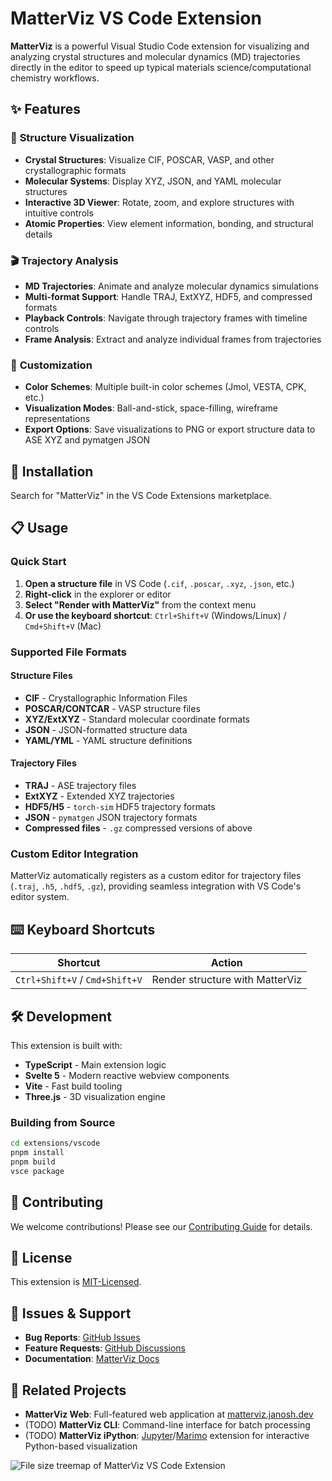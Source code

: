 # MatterViz VS Code Extension

**MatterViz** is a powerful Visual Studio Code extension for visualizing and analyzing crystal structures and molecular dynamics (MD) trajectories directly in the editor to speed up typical materials science/computational chemistry workflows.

## ✨ Features

### 🔬 **Structure Visualization**

- **Crystal Structures**: Visualize CIF, POSCAR, VASP, and other crystallographic formats
- **Molecular Systems**: Display XYZ, JSON, and YAML molecular structures
- **Interactive 3D Viewer**: Rotate, zoom, and explore structures with intuitive controls
- **Atomic Properties**: View element information, bonding, and structural details

### 🎬 **Trajectory Analysis**

- **MD Trajectories**: Animate and analyze molecular dynamics simulations
- **Multi-format Support**: Handle TRAJ, ExtXYZ, HDF5, and compressed formats
- **Playback Controls**: Navigate through trajectory frames with timeline controls
- **Frame Analysis**: Extract and analyze individual frames from trajectories

### 🎨 **Customization**

- **Color Schemes**: Multiple built-in color schemes (Jmol, VESTA, CPK, etc.)
- **Visualization Modes**: Ball-and-stick, space-filling, wireframe representations
- **Export Options**: Save visualizations to PNG or export structure data to ASE XYZ and pymatgen JSON

## 🚀 Installation

Search for "MatterViz" in the VS Code Extensions marketplace.

## 📋 Usage

### Quick Start

1. **Open a structure file** in VS Code (`.cif`, `.poscar`, `.xyz`, `.json`, etc.)
2. **Right-click** in the explorer or editor
3. **Select "Render with MatterViz"** from the context menu
4. **Or use the keyboard shortcut**: `Ctrl+Shift+V` (Windows/Linux) / `Cmd+Shift+V` (Mac)

### Supported File Formats

#### Structure Files

- **CIF** - Crystallographic Information Files
- **POSCAR/CONTCAR** - VASP structure files
- **XYZ/ExtXYZ** - Standard molecular coordinate formats
- **JSON** - JSON-formatted structure data
- **YAML/YML** - YAML structure definitions

#### Trajectory Files

- **TRAJ** - ASE trajectory files
- **ExtXYZ** - Extended XYZ trajectories
- **HDF5/H5** - `torch-sim` HDF5 trajectory formats
- **JSON** - `pymatgen` JSON trajectory formats
- **Compressed files** - `.gz` compressed versions of above

### Custom Editor Integration

MatterViz automatically registers as a custom editor for trajectory files (`.traj`, `.h5`, `.hdf5`, `.gz`), providing seamless integration with VS Code's editor system.

## ⌨️ Keyboard Shortcuts

| Shortcut                       | Action                          |
| ------------------------------ | ------------------------------- |
| `Ctrl+Shift+V` / `Cmd+Shift+V` | Render structure with MatterViz |

## 🛠️ Development

This extension is built with:

- **TypeScript** - Main extension logic
- **Svelte 5** - Modern reactive webview components
- **Vite** - Fast build tooling
- **Three.js** - 3D visualization engine

### Building from Source

```bash
cd extensions/vscode
pnpm install
pnpm build
vsce package
```

## 🤝 Contributing

We welcome contributions! Please see our [Contributing Guide](../../contributing.md) for details.

## 📄 License

This extension is [MIT-Licensed](./license).

## 🐛 Issues & Support

- **Bug Reports**: [GitHub Issues](https://github.com/janosh/matterviz/issues)
- **Feature Requests**: [GitHub Discussions](https://github.com/janosh/matterviz/discussions)
- **Documentation**: [MatterViz Docs](https://matterviz.janosh.dev)

## 🔗 Related Projects

- **MatterViz Web**: Full-featured web application at [matterviz.janosh.dev](https://matterviz.janosh.dev)
- (TODO) **MatterViz CLI**: Command-line interface for batch processing
- (TODO) **MatterViz iPython**: [Jupyter](https://jupyter.org)/[Marimo](https://marimo.io) extension for interactive Python-based visualization

![File size treemap of MatterViz VS Code Extension](https://github.com/user-attachments/assets/a1f9469b-5535-4daf-a3e7-86e447f6b853)
